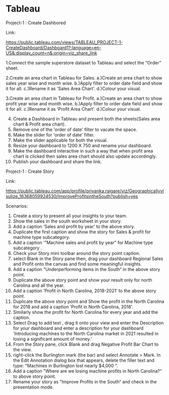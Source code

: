 # Tableau

Project-1 : Create Dashbored

Link:

https://public.tableau.com/views/TABLEAU_PROJECT-1-CreateDashboard/Dashboard1?:language=en-US&:display_count=n&:origin=viz_share_link

1.Connect the sample superstore dataset to Tableau and select the “Order” sheet.

2.Create an area chart in Tableau for Sales.
a.)Create an area chart to show sales year wise and month wise.
b.)Apply filter to order date field and show it for all.
c.)Rename it as 'Sales Area Chart'.
d.)Colour your visual.

3.Create an area chart in Tableau for Profit.
a.)Create an area chart to show profit year wise and month wise.
b.)Apply filter to order date field and show it for all.
c.)Rename it as 'Profit Area Chart'.
d.)Colour your visual.

4. Create a Dashboard in Tableau and present both the sheets(Sales area chart & Profit area chart).
5. Remove one of the 'order of date' filter to vacate the space.
6. Make the slider for 'order of date' filter.
7. Make the slider applicable for both the visual.
8. Resize your dashboard to 1200 X 750 and rename your dashboard.
9. Make the dashboard interactive in such a way that when profit area chart is clicked then sales area chart should also update accordingly.
10. Publish your dashboard and share the link.



Project-1 : Create Story

Link: 

https://public.tableau.com/app/profile/priyanka.raigare/viz/Geographicallyvisulize_16368059924530/ImproveProfitsintheSouth?publish=yes


Scenarios:

1. Create a story to present all your insights to your team.
2. Show the sales in the south worksheet in your story.
3. Add a caption ‘Sales and profit by year’ to the above story.
4. Duplicate the first caption and show the story for Sales & profit for machine type subcategory.
5. Add a caption ‘"Machine sales and profit by year" for Machine type     subcategory .
6. Check your Story mini toolbar around the story point caption.
7. select Blank in the Story pane then, drag your dashboard Regional Sales and Profit onto the canvas and find some meaningful insights.
8. Add a caption "Underperforming items in the South“ in the above story point.
9. Duplicate the above story point and show your result only for north Carolina and all the year.
10. Add a caption ‘Profit in North Carolina, 2018-2021’ to the above story point.
11.  Duplicate the above story point and Show the profit in the North Carolina for 2018 and add a caption ‘Profit in North Carolina, 2018’.
12. Similarly show the profit for North Carolina for every year and add the caption.
13.  Select Drag to add text , drag it onto your view and enter the 
     Description for your dashboard  and enter a description for your dashboard ‘Introducing machines to the North Carolina market in 2021 resulted in losing a significant amount of money.’
14. From the Story pane, click Blank and drag Negative Profit Bar Chart to the view.
15. right-click the Burlington mark (the bar) and select Annotate > Mark. In the Edit Annotation dialog box that appears, delete the filler text and type: "Machines in Burlington lost nearly $4,000 “.
16. Add a caption  "Where are we losing machine profits in North Carolina?“ to above story point.
17. Rename your story as "Improve Profits in the South“ and check in the presentation mode.
